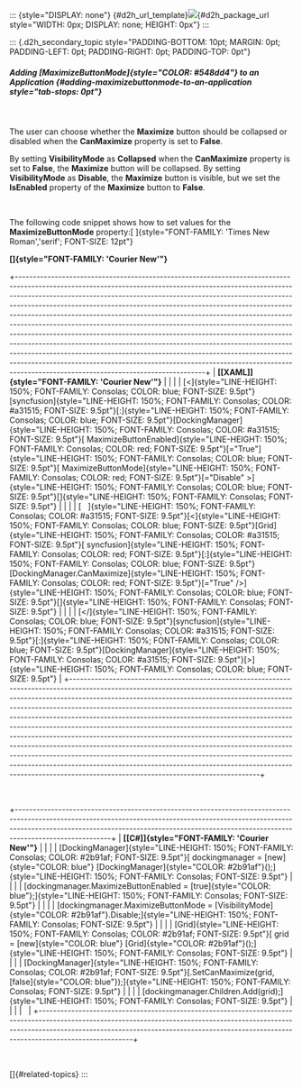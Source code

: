 ::: {style="DISPLAY: none"}
[](ms-xhelp:///?Id=d2h_url_template){#d2h_url_template}![](!package_url!){#d2h_package_url style="WIDTH: 0px; DISPLAY: none; HEIGHT: 0px"}
:::

::: {.d2h_secondary_topic style="PADDING-BOTTOM: 10pt; MARGIN: 0pt; PADDING-LEFT: 0pt; PADDING-RIGHT: 0pt; PADDING-TOP: 0pt"}
##### Adding [MaximizeButtonMode]{style="COLOR: #548dd4"} to an Application {#adding-maximizebuttonmode-to-an-application style="tab-stops: 0pt"}

 

The user can choose whether the **Maximize** button should be collapsed or disabled when the **CanMaximize** property is set to **False**.

By setting **VisibilityMode** as **Collapsed** when the **CanMaximize** property is set to **False**, the **Maximize** button will be collapsed. By setting **VisibilityMode** as **Disable**, the **Maximize** button is visible, but we set the **IsEnabled** property of the **Maximize** button to **False**.

 

The following code snippet shows how to set values for the **MaximizeButtonMode** property:[ ]{style="FONT-FAMILY: 'Times New Roman','serif'; FONT-SIZE: 12pt"}

**[]{style="FONT-FAMILY: 'Courier New'"}** 

+----------------------------------------------------------------------------------------------------------------------------------------------------------------------------------------------------------------------------------------------------------------------------------------------------------------------------------------------------------------------------------------------------------------------------------------------------------------------------------------------------------------------------------------------------------------------------------------------------------------------------------------------------------------------------------------------------------------------------------------------------------------------------------------------------------------------------------------------------------------+
| **[\[XAML\]]{style="FONT-FAMILY: 'Courier New'"}**                                                                                                                                                                                                                                                                                                                                                                                                                                                                                                                                                                                                                                                                                                                                                                                                             |
|                                                                                                                                                                                                                                                                                                                                                                                                                                                                                                                                                                                                                                                                                                                                                                                                                                                                |
| [\<]{style="LINE-HEIGHT: 150%; FONT-FAMILY: Consolas; COLOR: blue; FONT-SIZE: 9.5pt"}[syncfusion]{style="LINE-HEIGHT: 150%; FONT-FAMILY: Consolas; COLOR: #a31515; FONT-SIZE: 9.5pt"}[:]{style="LINE-HEIGHT: 150%; FONT-FAMILY: Consolas; COLOR: blue; FONT-SIZE: 9.5pt"}[DockingManager]{style="LINE-HEIGHT: 150%; FONT-FAMILY: Consolas; COLOR: #a31515; FONT-SIZE: 9.5pt"}[ MaximizeButtonEnabled]{style="LINE-HEIGHT: 150%; FONT-FAMILY: Consolas; COLOR: red; FONT-SIZE: 9.5pt"}[=\"True\"]{style="LINE-HEIGHT: 150%; FONT-FAMILY: Consolas; COLOR: blue; FONT-SIZE: 9.5pt"}[ MaximizeButtonMode]{style="LINE-HEIGHT: 150%; FONT-FAMILY: Consolas; COLOR: red; FONT-SIZE: 9.5pt"}[=\"Disable\" \>]{style="LINE-HEIGHT: 150%; FONT-FAMILY: Consolas; COLOR: blue; FONT-SIZE: 9.5pt"}[]{style="LINE-HEIGHT: 150%; FONT-FAMILY: Consolas; FONT-SIZE: 9.5pt"} |
|                                                                                                                                                                                                                                                                                                                                                                                                                                                                                                                                                                                                                                                                                                                                                                                                                                                                |
| [   ]{style="LINE-HEIGHT: 150%; FONT-FAMILY: Consolas; COLOR: #a31515; FONT-SIZE: 9.5pt"}[\<]{style="LINE-HEIGHT: 150%; FONT-FAMILY: Consolas; COLOR: blue; FONT-SIZE: 9.5pt"}[Grid]{style="LINE-HEIGHT: 150%; FONT-FAMILY: Consolas; COLOR: #a31515; FONT-SIZE: 9.5pt"}[ syncfusion]{style="LINE-HEIGHT: 150%; FONT-FAMILY: Consolas; COLOR: red; FONT-SIZE: 9.5pt"}[:]{style="LINE-HEIGHT: 150%; FONT-FAMILY: Consolas; COLOR: blue; FONT-SIZE: 9.5pt"}[DockingManager.CanMaximize]{style="LINE-HEIGHT: 150%; FONT-FAMILY: Consolas; COLOR: red; FONT-SIZE: 9.5pt"}[=\"True\" /\>]{style="LINE-HEIGHT: 150%; FONT-FAMILY: Consolas; COLOR: blue; FONT-SIZE: 9.5pt"}[]{style="LINE-HEIGHT: 150%; FONT-FAMILY: Consolas; FONT-SIZE: 9.5pt"}                                                                                                                    |
|                                                                                                                                                                                                                                                                                                                                                                                                                                                                                                                                                                                                                                                                                                                                                                                                                                                                |
| [\</]{style="LINE-HEIGHT: 150%; FONT-FAMILY: Consolas; COLOR: blue; FONT-SIZE: 9.5pt"}[syncfusion]{style="LINE-HEIGHT: 150%; FONT-FAMILY: Consolas; COLOR: #a31515; FONT-SIZE: 9.5pt"}[:]{style="LINE-HEIGHT: 150%; FONT-FAMILY: Consolas; COLOR: blue; FONT-SIZE: 9.5pt"}[DockingManager]{style="LINE-HEIGHT: 150%; FONT-FAMILY: Consolas; COLOR: #a31515; FONT-SIZE: 9.5pt"}[\>]{style="LINE-HEIGHT: 150%; FONT-FAMILY: Consolas; COLOR: blue; FONT-SIZE: 9.5pt"}                                                                                                                                                                                                                                                                                                                                                                                            |
+----------------------------------------------------------------------------------------------------------------------------------------------------------------------------------------------------------------------------------------------------------------------------------------------------------------------------------------------------------------------------------------------------------------------------------------------------------------------------------------------------------------------------------------------------------------------------------------------------------------------------------------------------------------------------------------------------------------------------------------------------------------------------------------------------------------------------------------------------------------+

 

+--------------------------------------------------------------------------------------------------------------------------------------------------------------------------------------------------------------------------------------------------------------------+
| **[\[C#\]]{style="FONT-FAMILY: 'Courier New'"}**                                                                                                                                                                                                                   |
|                                                                                                                                                                                                                                                                    |
| [DockingManager]{style="LINE-HEIGHT: 150%; FONT-FAMILY: Consolas; COLOR: #2b91af; FONT-SIZE: 9.5pt"}[ dockingmanager = [new]{style="COLOR: blue"} [DockingManager]{style="COLOR: #2b91af"}();]{style="LINE-HEIGHT: 150%; FONT-FAMILY: Consolas; FONT-SIZE: 9.5pt"} |
|                                                                                                                                                                                                                                                                    |
| [dockingmanager.MaximizeButtonEnabled = [true]{style="COLOR: blue"};]{style="LINE-HEIGHT: 150%; FONT-FAMILY: Consolas; FONT-SIZE: 9.5pt"}                                                                                                                          |
|                                                                                                                                                                                                                                                                    |
| [dockingmanager.MaximizeButtonMode = [VisibilityMode]{style="COLOR: #2b91af"}.Disable;]{style="LINE-HEIGHT: 150%; FONT-FAMILY: Consolas; FONT-SIZE: 9.5pt"}                                                                                                        |
|                                                                                                                                                                                                                                                                    |
| [Grid]{style="LINE-HEIGHT: 150%; FONT-FAMILY: Consolas; COLOR: #2b91af; FONT-SIZE: 9.5pt"}[ grid = [new]{style="COLOR: blue"} [Grid]{style="COLOR: #2b91af"}();]{style="LINE-HEIGHT: 150%; FONT-FAMILY: Consolas; FONT-SIZE: 9.5pt"}                               |
|                                                                                                                                                                                                                                                                    |
| [DockingManager]{style="LINE-HEIGHT: 150%; FONT-FAMILY: Consolas; COLOR: #2b91af; FONT-SIZE: 9.5pt"}[.SetCanMaximize(grid, [false]{style="COLOR: blue"});]{style="LINE-HEIGHT: 150%; FONT-FAMILY: Consolas; FONT-SIZE: 9.5pt"}                                     |
|                                                                                                                                                                                                                                                                    |
| [dockingmanager.Children.Add(grid);]{style="LINE-HEIGHT: 150%; FONT-FAMILY: Consolas; FONT-SIZE: 9.5pt"}                                                                                                                                                           |
|                                                                                                                                                                                                                                                                    |
|                                                                                                                                                                                                                                                                    |
+--------------------------------------------------------------------------------------------------------------------------------------------------------------------------------------------------------------------------------------------------------------------+

 

[]{#related-topics}
:::
